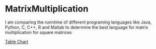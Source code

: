 # MatrixMultiplication

I am comparing the runntime of different programing languages like Java, Python, C, C++, R and Matlab to determine the best language for matrix multiplication for square matrices

[Table Chart](file:///Users/ashishdawar/Downloads/table-chart.html)

